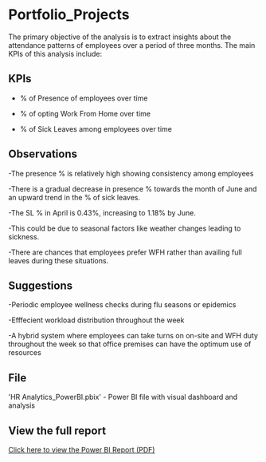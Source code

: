 # Portfolio_Projects
The primary objective of the analysis is to extract insights about the attendance patterns of employees over a period of three months. The main KPIs of this analysis include:
## KPIs
- % of Presence of employees over time

- % of opting Work From Home over time
  
- % of Sick Leaves among employees over time

## Observations
-The presence % is relatively high showing consistency among employees

-There is a gradual decrease in presence % towards the month of June and an upward trend in the % of sick leaves.

-The SL % in April is 0.43%, increasing to 1.18% by June.

-This could be due to seasonal factors like weather changes  leading to sickness.

-There are chances that employees prefer WFH rather than availing full leaves during these situations.

## Suggestions
-Periodic employee wellness checks during flu seasons or epidemics

-Efffecient workload distribution throughout the week

-A hybrid system where employees can take turns on on-site and WFH duty throughout the week so that office premises can have the optimum use of resources

## File
'HR Analytics_PowerBI.pbix' - Power BI file with visual dashboard and analysis

## View the full report
[Click here to view the Power BI Report (PDF)](https://drive.google.com/file/d/1j48BNh93sQREbkMgmWhZE0IIvBrU_NuG/view?usp=sharing)

